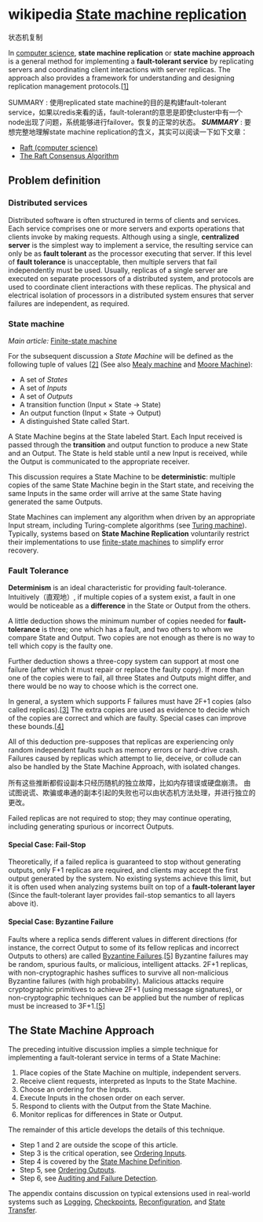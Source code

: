 # wikipedia [State machine replication](https://en.wikipedia.org/wiki/State_machine_replication)

状态机复制

In [computer science](https://en.wikipedia.org/wiki/Computer_science), **state machine replication** or **state machine approach** is a general method for implementing a **fault-tolerant service** by replicating servers and coordinating client interactions with server replicas. The approach also provides a framework for understanding and designing replication management protocols.[[1\]](https://en.wikipedia.org/wiki/State_machine_replication#cite_note-schneider-1)

SUMMARY : 使用replicated state machine的目的是构建fault-tolerant service，如果以redis来看的话，fault-tolerant的意思是即使cluster中有一个node出现了问题，系统能够进行failover。恢复的正常的状态。
***SUMMARY*** : 要想完整地理解state machine replication的含义，其实可以阅读一下如下文章：

- [Raft (computer science)](https://en.wikipedia.org/wiki/Raft_(computer_science))
- [The Raft Consensus Algorithm](https://raft.github.io/)

## Problem definition

### Distributed services

Distributed software is often structured in terms of clients and services. Each service comprises one or more servers and exports operations that clients invoke by making requests. Although using a single, **centralized server** is the simplest way to implement a service, the resulting service can only be as **fault tolerant** as the processor executing that server. If this level of **fault tolerance** is unacceptable, then multiple servers that fail independently must be used. Usually, replicas of a single server are executed on separate processors of a distributed system, and protocols are used to coordinate client interactions with these replicas. The physical and electrical isolation of processors in a distributed system ensures that server failures are independent, as required.





### State machine

*Main article:* [Finite-state machine](https://en.wikipedia.org/wiki/Finite-state_machine)

For the subsequent discussion a *State Machine* will be defined as the following tuple of values [[2\]](https://en.wikipedia.org/wiki/State_machine_replication#cite_note-reliable-2) (See also [Mealy machine](https://en.wikipedia.org/wiki/Mealy_machine) and [Moore Machine](https://en.wikipedia.org/wiki/Moore_Machine)):

- A set of *States*
- A set of *Inputs*
- A set of *Outputs*
- A transition function (Input × State → State)
- An output function (Input × State → Output)
- A distinguished State called Start.

A State Machine begins at the State labeled Start. Each Input received is passed through the **transition** and output function to produce a new State and an Output. The State is held stable until a new Input is received, while the Output is communicated to the appropriate receiver.

This discussion requires a State Machine to be **deterministic**: multiple copies of the same State Machine begin in the Start state, and receiving the same Inputs in the same order will arrive at the same State having generated the same Outputs.

State Machines can implement any algorithm when driven by an appropriate Input stream, including Turing-complete algorithms (see [Turing machine](https://en.wikipedia.org/wiki/Turing_machine)). Typically, systems based on **State Machine Replication** voluntarily restrict their implementations to use [finite-state machines](https://en.wikipedia.org/wiki/Finite-state_machine) to simplify error recovery.

### Fault Tolerance

**Determinism** is an ideal characteristic for providing fault-tolerance. Intuitively（直观地）, if multiple copies of a system exist, a fault in one would be noticeable as a **difference** in the State or Output from the others.

A little deduction shows the minimum number of copies needed for **fault-tolerance** is three; one which has a fault, and two others to whom we compare State and Output. Two copies are not enough as there is no way to tell which copy is the faulty one.

Further deduction shows a three-copy system can support at most one failure (after which it must repair or replace the faulty copy). If more than one of the copies were to fail, all three States and Outputs might differ, and there would be no way to choose which is the correct one.

In general, a system which supports F failures must have 2F+1 copies (also called replicas).[[3\]](https://en.wikipedia.org/wiki/State_machine_replication#cite_note-lowerbounds-3) The extra copies are used as evidence to decide which of the copies are correct and which are faulty. Special cases can improve these bounds.[[4\]](https://en.wikipedia.org/wiki/State_machine_replication#cite_note-cheap-4)

All of this deduction pre-supposes that replicas are experiencing only random independent faults such as memory errors or hard-drive crash. Failures caused by replicas which attempt to lie, deceive, or collude can also be handled by the State Machine Approach, with isolated changes.

所有这些推断都假设副本只经历随机的独立故障，比如内存错误或硬盘崩溃。
由试图说谎、欺骗或串通的副本引起的失败也可以由状态机方法处理，并进行独立的更改。

Failed replicas are not required to stop; they may continue operating, including generating spurious or incorrect Outputs.

#### Special Case: Fail-Stop

Theoretically, if a failed replica is guaranteed to stop without generating outputs, only F+1 replicas are required, and clients may accept the first output generated by the system. No existing systems achieve this limit, but it is often used when analyzing systems built on top of a **fault-tolerant layer** (Since the fault-tolerant layer provides fail-stop semantics to all layers above it).

#### Special Case: Byzantine Failure

Faults where a replica sends different values in different directions (for instance, the correct Output to some of its fellow replicas and incorrect Outputs to others) are called [Byzantine Failures](https://en.wikipedia.org/wiki/Byzantine_fault_tolerance).[[5\]](https://en.wikipedia.org/wiki/State_machine_replication#cite_note-byzantine-5) Byzantine failures may be random, spurious faults, or malicious, intelligent attacks. 2F+1 replicas, with non-cryptographic hashes suffices to survive all non-malicious Byzantine failures (with high probability). Malicious attacks require cryptographic primitives to achieve 2F+1 (using message signatures), or non-cryptographic techniques can be applied but the number of replicas must be increased to 3F+1.[[5\]](https://en.wikipedia.org/wiki/State_machine_replication#cite_note-byzantine-5)

## The State Machine Approach

The preceding intuitive discussion implies a simple technique for implementing a fault-tolerant service in terms of a State Machine:

1. Place copies of the State Machine on multiple, independent servers.
2. Receive client requests, interpreted as Inputs to the State Machine.
3. Choose an ordering for the Inputs.
4. Execute Inputs in the chosen order on each server.
5. Respond to clients with the Output from the State Machine.
6. Monitor replicas for differences in State or Output.

The remainder of this article develops the details of this technique.

- Step 1 and 2 are outside the scope of this article.
- Step 3 is the critical operation, see [Ordering Inputs](https://en.wikipedia.org/wiki/State_machine_replication#Ordering_Inputs).
- Step 4 is covered by the [State Machine Definition](https://en.wikipedia.org/wiki/State_machine_replication#State_Machine_Definition).
- Step 5, see [Ordering Outputs](https://en.wikipedia.org/wiki/State_machine_replication#Sending_Outputs).
- Step 6, see [Auditing and Failure Detection](https://en.wikipedia.org/wiki/State_machine_replication#Auditing_and_Failure_Detection).

The appendix contains discussion on typical extensions used in real-world systems such as [Logging](https://en.wikipedia.org/wiki/State_machine_replication#Logging), [Checkpoints](https://en.wikipedia.org/wiki/State_machine_replication#Checkpoints), [Reconfiguration](https://en.wikipedia.org/wiki/State_machine_replication#Reconfiguration), and [State Transfer](https://en.wikipedia.org/wiki/State_machine_replication#State_Transfer).

